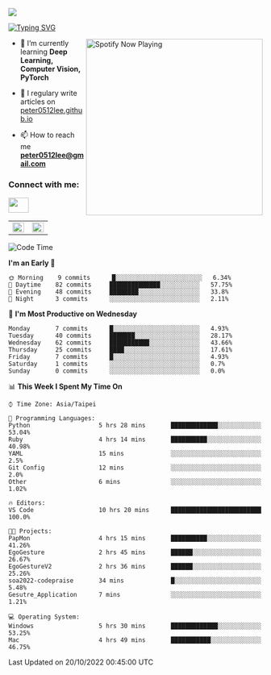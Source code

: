 ![](https://komarev.com/ghpvc/?username=peter0512lee&color=ff69b4)

[![Typing SVG](https://readme-typing-svg.herokuapp.com?color=F742BA&size=22&lines=Hi!+I'm+JYL)](https://git.io/typing-svg)

[<img src="https://spotify-now-playing.peter0512lee.vercel.app/api/spotify-playing" alt="Spotify Now Playing" width="350" align="right" />](https://open.spotify.com/user/21iyoswqgnkoe7peuesmqnhgy)

- 🌱 I’m currently learning **Deep Learning, Computer Vision, PyTorch**

- 📝 I regulary write articles on [peter0512lee.github.io](https://peter0512lee.github.io/)

- 📫 How to reach me **peter0512lee@gmail.com**

<h3 align="left">Connect with me:</h3>
<p align="left">
<a href="https://linkedin.com/in/jie-ying-li-b43a1416b" target="blank"><img align="center" src="https://raw.githubusercontent.com/rahuldkjain/github-profile-readme-generator/master/src/images/icons/Social/linked-in-alt.svg" height="30" width="40" /></a>
<!-- <a href="https://fb.com/peter0512lee" target="blank"><img align="center" src="https://raw.githubusercontent.com/rahuldkjain/github-profile-readme-generator/master/src/images/icons/Social/facebook.svg" alt="peter0512lee" height="30" width="40" /></a> -->
<!-- <a href="https://instagram.com/etiquette_ying" target="blank"><img align="center" src="https://raw.githubusercontent.com/rahuldkjain/github-profile-readme-generator/master/src/images/icons/Social/instagram.svg" alt="etiquette_ying" height="30" width="40" /></a> -->
<!-- <a href="https://medium.com/@peter0512lee" target="blank"><img align="center" src="https://raw.githubusercontent.com/rahuldkjain/github-profile-readme-generator/master/src/images/icons/Social/medium.svg" alt="@peter0512lee" height="30" width="40" /></a> -->
</p>

<table><tr><td valign="top" width="50%">

<img src="https://github-readme-stats.vercel.app/api?username=peter0512lee&hide_border=true&show_icons=true&locale=en" align="left" style="width: 100%" />

</td><td valign="top" width="50%">

<img src="https://github-readme-stats.vercel.app/api/top-langs?username=peter0512lee&hide_border=true&show_icons=true&locale=en&layout=compact" align="left" style="width: 100%" />

</td></tr></table>  

<!--START_SECTION:waka-->
![Code Time](http://img.shields.io/badge/Code%20Time-825%20hrs%2035%20mins-blue)

**I'm an Early 🐤** 

```text
🌞 Morning    9 commits      █░░░░░░░░░░░░░░░░░░░░░░░░   6.34% 
🌆 Daytime    82 commits     ██████████████░░░░░░░░░░░   57.75% 
🌃 Evening    48 commits     ████████░░░░░░░░░░░░░░░░░   33.8% 
🌙 Night      3 commits      ░░░░░░░░░░░░░░░░░░░░░░░░░   2.11%

```
📅 **I'm Most Productive on Wednesday** 

```text
Monday       7 commits      █░░░░░░░░░░░░░░░░░░░░░░░░   4.93% 
Tuesday      40 commits     ███████░░░░░░░░░░░░░░░░░░   28.17% 
Wednesday    62 commits     ███████████░░░░░░░░░░░░░░   43.66% 
Thursday     25 commits     ████░░░░░░░░░░░░░░░░░░░░░   17.61% 
Friday       7 commits      █░░░░░░░░░░░░░░░░░░░░░░░░   4.93% 
Saturday     1 commits      ░░░░░░░░░░░░░░░░░░░░░░░░░   0.7% 
Sunday       0 commits      ░░░░░░░░░░░░░░░░░░░░░░░░░   0.0%

```


📊 **This Week I Spent My Time On** 

```text
⌚︎ Time Zone: Asia/Taipei

💬 Programming Languages: 
Python                   5 hrs 28 mins       █████████████░░░░░░░░░░░░   53.04% 
Ruby                     4 hrs 14 mins       ██████████░░░░░░░░░░░░░░░   40.98% 
YAML                     15 mins             ░░░░░░░░░░░░░░░░░░░░░░░░░   2.5% 
Git Config               12 mins             ░░░░░░░░░░░░░░░░░░░░░░░░░   2.0% 
Other                    6 mins              ░░░░░░░░░░░░░░░░░░░░░░░░░   1.02%

🔥 Editors: 
VS Code                  10 hrs 20 mins      █████████████████████████   100.0%

🐱‍💻 Projects: 
PapMon                   4 hrs 15 mins       ██████████░░░░░░░░░░░░░░░   41.26% 
EgoGesture               2 hrs 45 mins       ██████░░░░░░░░░░░░░░░░░░░   26.67% 
EgoGestureV2             2 hrs 36 mins       ██████░░░░░░░░░░░░░░░░░░░   25.26% 
soa2022-codepraise       34 mins             █░░░░░░░░░░░░░░░░░░░░░░░░   5.48% 
Gesutre_Application      7 mins              ░░░░░░░░░░░░░░░░░░░░░░░░░   1.21%

💻 Operating System: 
Windows                  5 hrs 30 mins       █████████████░░░░░░░░░░░░   53.25% 
Mac                      4 hrs 49 mins       ███████████░░░░░░░░░░░░░░   46.75%

```


 Last Updated on 20/10/2022 00:45:00 UTC
<!--END_SECTION:waka-->


<!--
**peter0512lee/peter0512lee** is a ✨ _special_ ✨ repository because its `README.md` (this file) appears on your GitHub profile.


